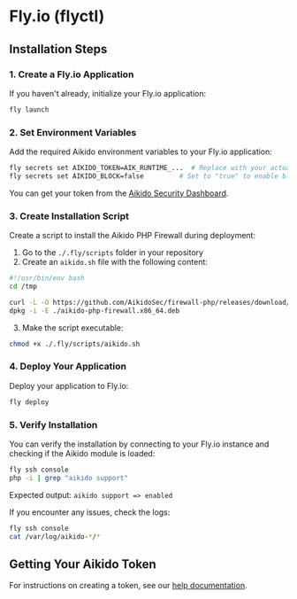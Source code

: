 # Fly.io (flyctl)

## Installation Steps

### 1. Create a Fly.io Application

If you haven't already, initialize your Fly.io application:

```bash
fly launch
```

### 2. Set Environment Variables

Add the required Aikido environment variables to your Fly.io application:

```bash
fly secrets set AIKIDO_TOKEN=AIK_RUNTIME_...  # Replace with your actual token
fly secrets set AIKIDO_BLOCK=false         # Set to "true" to enable blocking mode
```

You can get your token from the [Aikido Security Dashboard](https://help.aikido.dev/doc/creating-an-aikido-zen-firewall-token/doc6vRJNzC4u).

### 3. Create Installation Script

Create a script to install the Aikido PHP Firewall during deployment:

1. Go to the `./.fly/scripts` folder in your repository
2. Create an `aikido.sh` file with the following content:

```bash
#!/usr/bin/env bash
cd /tmp

curl -L -O https://github.com/AikidoSec/firewall-php/releases/download/v1.4.3/aikido-php-firewall.x86_64.deb
dpkg -i -E ./aikido-php-firewall.x86_64.deb
```

3. Make the script executable:

```bash
chmod +x ./.fly/scripts/aikido.sh
```

### 4. Deploy Your Application

Deploy your application to Fly.io:

```bash
fly deploy
```

### 5. Verify Installation

You can verify the installation by connecting to your Fly.io instance and checking if the Aikido module is loaded:

```bash
fly ssh console
php -i | grep "aikido support"
```

Expected output: `aikido support => enabled`

If you encounter any issues, check the logs:

```bash
fly ssh console
cat /var/log/aikido-*/*
```

## Getting Your Aikido Token

For instructions on creating a token, see our [help documentation](https://help.aikido.dev/doc/creating-an-aikido-zen-firewall-token/doc6vRJNzC4u).
